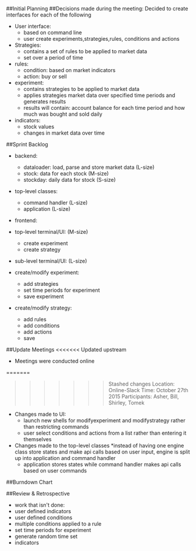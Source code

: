 ##Initial Planning
##Decisions made during the meeting:
Decided to create interfaces for each of the following
* User interface:
  * based on command line
  * user create experiments,strategies,rules, conditions and actions
* Strategies:
  * contains a set of rules to be applied to market data
  * set over a period of time
* rules:
  * condition: based on market indicators
  * action: buy or sell
* experiment:
  * contains strategies to be applied to market data
  * applies strategies market data over specified time periods and generates results
  * results will contain: account balance for each time period and how much was bought and sold daily
* indicators:
  * stock values
  * changes in market data over time

##Sprint Backlog
* backend:

  * dataloader: load, parse and store market data (L-size)
  * stock: data for each stock                    (M-size)
  * stockday: daily data for stock                (S-size)

* top-level classes:
  * command handler                               (L-size)
  * application                                   (L-size)
 
* frontend: 
 * top-level terminal/UI:                           (M-size)
   * create experiment
   * create strategy
 * sub-level terminal/UI:                           (L-size)
  * create/modify experiment:
    * add strategies
    * set time periods for experiment
    * save experiment
  * create/modify strategy:
    * add rules
    * add conditions
    * add actions
    * save

##Update Meetings
<<<<<<< Updated upstream

 * Meetings were conducted online

=======
>>>>>>> Stashed changes
 Location: Online-Slack 
 Time: October 27th 2015
 Participants: Asher, Bill, Shirley, Tomek
 
 * Changes made to UI:
   * launch new shells for modifyexperiment and modifystrategy rather than restricting commands
   * user select conditions and actions from a list rather than entering it themselves
 * Changes made to the top-level classes
 	*instead of having one engine class store states and make api calls based on user input, engine is split up into application and command handler
 	* application stores states while command handler makes api calls based on user commands
 
##Burndown Chart

##Review & Retrospective
* work that isn't done:
 * user defined indicators
 * user defined conditions
 * multiple conditions applied to a rule
 * set time periods for experiment
 * generate random time set
 * indicators 
